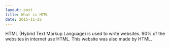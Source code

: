 ```yaml
---
layout: post
title: What is HTML
date: 2015-11-25
---
```



HTML (Hybrid Text Markup Language) is used to write websites. 90% of the websites in internet use HTML. This website was also made by HTML.